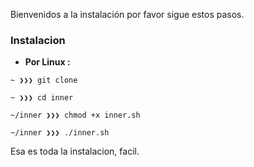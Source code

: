 Bienvenidos a la instalación por favor sigue estos pasos.

### Instalacion
+ **Por Linux :**
```
~ ❯❯❯ git clone 

~ ❯❯❯ cd inner

~/inner ❯❯❯ chmod +x inner.sh

~/inner ❯❯❯ ./inner.sh
```

Esa es toda la instalacion, facil.
